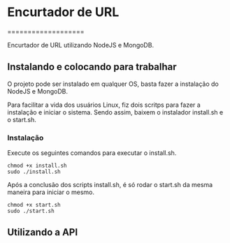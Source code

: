 # Encurtador de URL
===================

Encurtador de URL utilizando NodeJS e MongoDB.

Instalando e colocando para trabalhar
-------------------------------------------

O projeto pode ser instalado em qualquer OS, basta fazer a instalação do NodeJS e MongoDB.

Para facilitar a vida dos usuários Linux, fiz dois scritps para fazer a instalação e iniciar o sistema.
Sendo assim, baixem o instalador install.sh e o start.sh.

### Instalação

Execute os seguintes comandos para executar o install.sh.
```
chmod +x install.sh
sudo ./install.sh
```

Após a conclusão dos scripts install.sh, é só rodar o start.sh da mesma maneira para iniciar o mesmo.
```
chmod +x start.sh
sudo ./start.sh
```

Utilizando a API
-----------------

